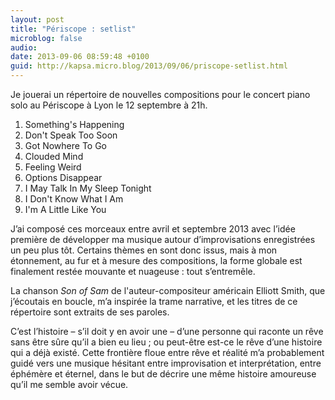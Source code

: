 ```yaml
---
layout: post
title: "Périscope : setlist"
microblog: false
audio: 
date: 2013-09-06 08:59:48 +0100
guid: http://kapsa.micro.blog/2013/09/06/priscope-setlist.html
---
```

Je jouerai un répertoire de nouvelles compositions pour le concert piano solo au Périscope à Lyon le 12 septembre à 21h.

1. Something's Happening
2. Don't Speak Too Soon
3. Got Nowhere To Go
4. Clouded Mind
5. Feeling Weird
6. Options Disappear
7. I May Talk In My Sleep Tonight
8. I Don't Know What I Am
9. I'm A Little Like You

J’ai composé ces morceaux entre avril et septembre 2013 avec l’idée première de développer ma musique autour d’improvisations enregistrées un peu plus tôt. Certains thèmes en sont donc issus, mais à mon étonnement, au fur et à mesure des compositions, la forme globale est finalement restée mouvante et nuageuse : tout s’entremêle.

La chanson _Son of Sam_ de l'auteur-compositeur américain Elliott Smith, que j’écoutais en boucle, m’a inspirée la trame narrative, et les titres de ce répertoire sont extraits de ses paroles.

C’est l’histoire – s’il doit y en avoir une – d’une personne qui raconte un rêve sans être sûre qu’il a bien eu lieu ; ou peut-être est-ce le rêve d’une histoire qui a déjà existé. Cette frontière floue entre rêve et réalité m’a probablement guidé vers une musique hésitant entre improvisation et interprétation, entre éphémère et éternel, dans le but de décrire une même histoire amoureuse qu’il me semble avoir vécue.
